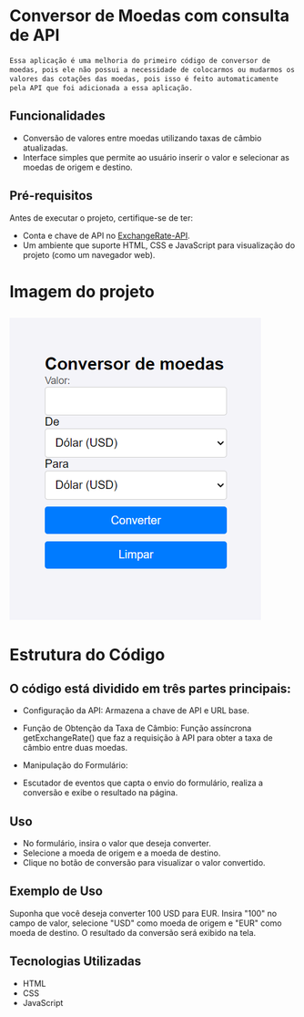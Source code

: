 # Conversor de Moedas com consulta de API
    Essa aplicação é uma melhoria do primeiro código de conversor de moedas, pois ele não possui a necessidade de colocarmos ou mudarmos os valores das cotações das moedas, pois isso é feito automaticamente pela API que foi adicionada a essa aplicação.

## Funcionalidades

- Conversão de valores entre moedas utilizando taxas de câmbio atualizadas.
- Interface simples que permite ao usuário inserir o valor e selecionar as moedas de origem e destino.

## Pré-requisitos

Antes de executar o projeto, certifique-se de ter:

- Conta e chave de API no [ExchangeRate-API](https://www.exchangerate-api.com/).
- Um ambiente que suporte HTML, CSS e JavaScript para visualização do projeto (como um navegador web).
# Imagem do projeto 

![Alt text](<img/Captura de tela 2024-11-07 100005.png>)
-------------------------------------------------------------------------------------------------------------------------------------------

# Estrutura do Código
## O código está dividido em três partes principais:

* Configuração da API: Armazena a chave de API e URL base.

* Função de Obtenção da Taxa de Câmbio:
Função assíncrona getExchangeRate() que faz a requisição à API para obter a taxa de câmbio entre duas moedas.

* Manipulação do Formulário:

* Escutador de eventos que capta o envio do formulário, realiza a conversão e exibe o resultado na página.

## Uso
* No formulário, insira o valor que deseja converter.
* Selecione a moeda de origem e a moeda de destino.
* Clique no botão de conversão para visualizar o valor convertido.
## Exemplo de Uso
Suponha que você deseja converter 100 USD para EUR. Insira "100" no campo de valor, selecione "USD" como moeda de origem e "EUR" como moeda de destino. O resultado da conversão será exibido na tela.

## Tecnologias Utilizadas
* HTML
* CSS
* JavaScript
